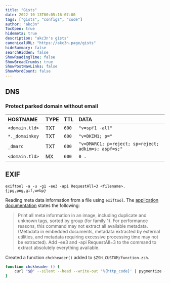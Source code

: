```yaml
---
title: "Gists"
date: 2022-10-13T00:05:16-07:00
tags: ["gists", "configs", "code"]
author: "akc3n"
TocOpen: true
hidemeta: true
description: "akc3n's gists"
canonicalURL: "https://akc3n.page/gists"
hideSummary: false
searchHidden: false
ShowReadingTime: false
ShowBreadCrumbs: true
ShowPostNavLinks: false
ShowWordCount: false
---
```


## DNS

### Protect parked domain without email

| HOSTNAME | TYPE | TTL | DATA |
| :--- | :--- | :--- | :--- |
| `<domain.tld> `| TXT | `600` | `"v=spf1 -all"` |
| `*._domainkey` | TXT | `600` | `"v=DKIM1; p="` |
| `_dmarc` | TXT | `600` | `"v=DMARC1; p=reject; sp=reject; adkim=s; aspf=s;"` |
| `<domain.tld>` | MX | `600` | `0 .` |

## EXIF

`exiftool -a -u -g1 -ee3 -api RequestAll=3 <filename>.{jpg,png,gif,webp}`

Reading meta data information from a file using `exiftool`. The [application documentation](https://exiftool.org/exiftool_pod.html#READING-EXAMPLES) states the following:

> Print all meta information in an image, including duplicate and unknown tags, sorted by group (for family 1). For performance reasons, this command may not extract all available metadata. (Metadata in embedded documents, metadata extracted by external utilities, and metadata requiring excessive processing time may not be extracted). Add -ee3 and -api RequestAll=3 to the command to extract absolutely everything available.

Created a function `chckheader()` added to `$ZSH_CUSTOM/function.zsh`.

```bash
function chckheader () {
    curl "$@" --silent --head --write-out '%{http_code}' | pygmentize -g # json_pp # | xml_pp | pygmentize -l xml
}
```

